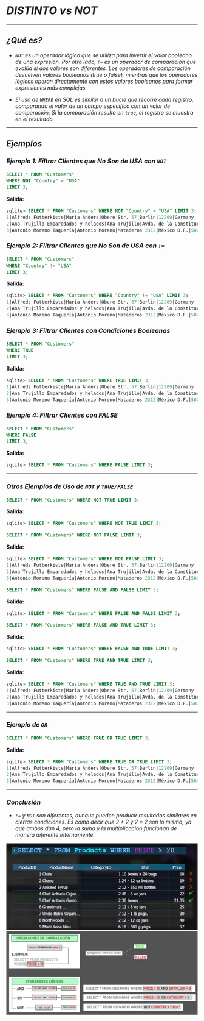 <!-- Autor: Daniel Benjamin Perez Morales -->
<!-- GitHub: https://github.com/D4nitrix13 -->
<!-- GitLab: https://gitlab.com/D4nitrix13 -->
<!-- Correo electrónico: danielperezdev@proton.me -->

# ***DISTINTO vs NOT***

---

## ***¿Qué es?***

- *`NOT` es un operador lógico que se utiliza para invertir el valor booleano de una expresión. Por otro lado, `!=` es un operador de comparación que evalúa si dos valores son diferentes. Los operadores de comparación devuelven valores booleanos (true o false), mientras que los operadores lógicos operan directamente con estos valores booleanos para formar expresiones más complejas.*

- *El uso de `WHERE` en SQL es similar a un bucle que recorre cada registro, comparando el valor de un campo específico con un valor de comparación. Si la comparación resulta en `true`, el registro se muestra en el resultado.*

---

## ***Ejemplos***

### ***Ejemplo 1: Filtrar Clientes que No Son de USA con `NOT`***

```sql
SELECT * FROM "Customers" 
WHERE NOT "Country" = "USA" 
LIMIT 3;
```

**Salida:**

```sql
sqlite> SELECT * FROM "Customers" WHERE NOT "Country" = "USA" LIMIT 3;
1|Alfreds Futterkiste|Maria Anders|Obere Str. 57|Berlin|12209|Germany
2|Ana Trujillo Emparedados y helados|Ana Trujillo|Avda. de la Constitución 2222|México D.F.|5021|Mexico
3|Antonio Moreno Taquería|Antonio Moreno|Mataderos 2312|México D.F.|5023|Mexico
```

### ***Ejemplo 2: Filtrar Clientes que No Son de USA con `!=`***

```sql
SELECT * FROM "Customers" 
WHERE "Country" != "USA" 
LIMIT 3;
```

**Salida:**

```sql
sqlite> SELECT * FROM "Customers" WHERE "Country" != "USA" LIMIT 3;
1|Alfreds Futterkiste|Maria Anders|Obere Str. 57|Berlin|12209|Germany
2|Ana Trujillo Emparedados y helados|Ana Trujillo|Avda. de la Constitución 2222|México D.F.|5021|Mexico
3|Antonio Moreno Taquería|Antonio Moreno|Mataderos 2312|México D.F.|5023|Mexico
```

### ***Ejemplo 3: Filtrar Clientes con Condiciones Booleanas***

```sql
SELECT * FROM "Customers" 
WHERE TRUE 
LIMIT 3;
```

**Salida:**

```sql
sqlite> SELECT * FROM "Customers" WHERE TRUE LIMIT 3;
1|Alfreds Futterkiste|Maria Anders|Obere Str. 57|Berlin|12209|Germany
2|Ana Trujillo Emparedados y helados|Ana Trujillo|Avda. de la Constitución 2222|México D.F.|5021|Mexico
3|Antonio Moreno Taquería|Antonio Moreno|Mataderos 2312|México D.F.|5023|Mexico
```

### ***Ejemplo 4: Filtrar Clientes con FALSE***

```sql
SELECT * FROM "Customers" 
WHERE FALSE 
LIMIT 3;
```

**Salida:**

```sql
sqlite> SELECT * FROM "Customers" WHERE FALSE LIMIT 3;
```

---

### ***Otros Ejemplos de Uso de `NOT` y `TRUE/FALSE`***

```sql
SELECT * FROM "Customers" WHERE NOT TRUE LIMIT 3;
```

**Salida:**

```sql
sqlite> SELECT * FROM "Customers" WHERE NOT TRUE LIMIT 3;
```

```sql
SELECT * FROM "Customers" WHERE NOT FALSE LIMIT 3;
```

**Salida:**

```sql
sqlite> SELECT * FROM "Customers" WHERE NOT FALSE LIMIT 3;
1|Alfreds Futterkiste|Maria Anders|Obere Str. 57|Berlin|12209|Germany
2|Ana Trujillo Emparedados y helados|Ana Trujillo|Avda. de la Constitución 2222|México D.F.|5021|Mexico
3|Antonio Moreno Taquería|Antonio Moreno|Mataderos 2312|México D.F.|5023|Mexico
```

```sql
SELECT * FROM "Customers" WHERE FALSE AND FALSE LIMIT 3;
```

**Salida:**

```sql
sqlite> SELECT * FROM "Customers" WHERE FALSE AND FALSE LIMIT 3;
```

```sql
SELECT * FROM "Customers" WHERE FALSE AND TRUE LIMIT 3;
```

**Salida:**

```sql
sqlite> SELECT * FROM "Customers" WHERE FALSE AND TRUE LIMIT 3;
```

```sql
SELECT * FROM "Customers" WHERE TRUE AND TRUE LIMIT 3;
```

**Salida:**

```sql
sqlite> SELECT * FROM "Customers" WHERE TRUE AND TRUE LIMIT 3;
1|Alfreds Futterkiste|Maria Anders|Obere Str. 57|Berlin|12209|Germany
2|Ana Trujillo Emparedados y helados|Ana Trujillo|Avda. de la Constitución 2222|México D.F.|5021|Mexico
3|Antonio Moreno Taquería|Antonio Moreno|Mataderos 2312|México D.F.|5023|Mexico
```

---

### ***Ejemplo de `OR`***

```sql
SELECT * FROM "Customers" WHERE TRUE OR TRUE LIMIT 3;
```

**Salida:**

```sql
sqlite> SELECT * FROM "Customers" WHERE TRUE OR TRUE LIMIT 3;
1|Alfreds Futterkiste|Maria Anders|Obere Str. 57|Berlin|12209|Germany
2|Ana Trujillo Emparedados y helados|Ana Trujillo|Avda. de la Constitución 2222|México D.F.|5021|Mexico
3|Antonio Moreno Taquería|Antonio Moreno|Mataderos 2312|México D.F.|5023|Mexico
```

---

### ***Conclusión***

- *`!=` y `NOT` son diferentes, aunque pueden producir resultados similares en ciertas condiciones. Es como decir que 2 + 2 y 2 * 2 son lo mismo, ya que ambos dan 4, pero la suma y la multiplicación funcionan de manera diferente internamente.*

*![Imagen de WHERE](Images/WhereImage.png "Images/WhereImage.png")*
*![Imagen de Distinto y NOT](Images/NotDistinto.png "Images/NotDistinto.png")*

